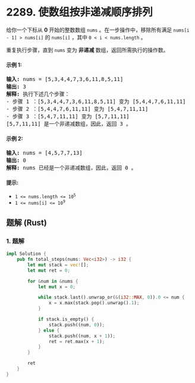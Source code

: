 # 2289. 使数组按非递减顺序排列
给你一个下标从 **0** 开始的整数数组 `nums` 。在一步操作中，移除所有满足 `nums[i - 1] > nums[i]` 的 `nums[i]` ，其中 `0 < i < nums.length` 。

重复执行步骤，直到 `nums` 变为 **非递减** 数组，返回所需执行的操作数。

#### 示例 1:
<pre>
<strong>输入:</strong> nums = [5,3,4,4,7,3,6,11,8,5,11]
<strong>输出:</strong> 3
<strong>解释:</strong> 执行下述几个步骤：
- 步骤 1 ：[5,3,4,4,7,3,6,11,8,5,11] 变为 [5,4,4,7,6,11,11]
- 步骤 2 ：[5,4,4,7,6,11,11] 变为 [5,4,7,11,11]
- 步骤 3 ：[5,4,7,11,11] 变为 [5,7,11,11]
[5,7,11,11] 是一个非递减数组，因此，返回 3 。
</pre>

#### 示例 2:
<pre>
<strong>输入:</strong> nums = [4,5,7,7,13]
<strong>输出:</strong> 0
<strong>解释:</strong> nums 已经是一个非递减数组，因此，返回 0 。
</pre>

#### 提示:
* <code>1 <= nums.length <= 10<sup>5</sup></code>
* <code>1 <= nums[i] <= 10<sup>9</sup></code>

## 题解 (Rust)

### 1. 题解
```Rust
impl Solution {
    pub fn total_steps(nums: Vec<i32>) -> i32 {
        let mut stack = vec![];
        let mut ret = 0;

        for &num in &nums {
            let mut x = 0;

            while stack.last().unwrap_or(&(i32::MAX, 0)).0 <= num {
                x = x.max(stack.pop().unwrap().1);
            }

            if stack.is_empty() {
                stack.push((num, 0));
            } else {
                stack.push((num, x + 1));
                ret = ret.max(x + 1);
            }
        }

        ret
    }
}
```

